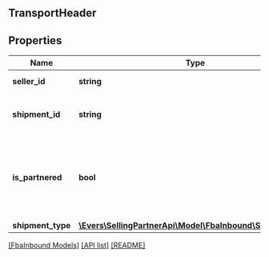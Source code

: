 ## TransportHeader

## Properties

Name | Type | Description | Notes
------------ | ------------- | ------------- | -------------
**seller_id** | **string** | The Amazon seller identifier. |
**shipment_id** | **string** | A shipment identifier originally returned by the createInboundShipmentPlan operation. |
**is_partnered** | **bool** | Indicates whether a putTransportDetails request is for a partnered carrier.  Possible values:  * true – Request is for an Amazon-partnered carrier.  * false – Request is for a non-Amazon-partnered carrier. |
**shipment_type** | [**\Evers\SellingPartnerApi\Model\FbaInbound\ShipmentType**](ShipmentType.md) |  |

[[FbaInbound Models]](../) [[API list]](../../Api) [[README]](../../../README.md)
